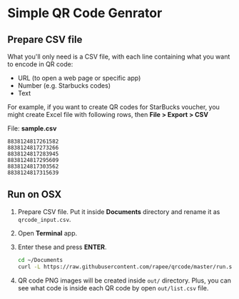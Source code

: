 # Simple QR Code Genrator

## Prepare CSV file

What you'll only need is a CSV file, with each line containing what you want to encode in QR code:

- URL (to open a web page or specific app)
- Number (e.g. Starbucks codes)
- Text

For example, if you want to create QR codes for StarBucks voucher,
you might create Excel file with following rows, then **File > Export > CSV**

File: **sample.csv**

```csv
8838124817261582
8838124817273266
8838124817283945
8838124817295609
8838124817303562
8838124817315639
```

## Run on OSX

1. Prepare CSV file. Put it inside **Documents** directory and rename it as `qrcode_input.csv`.
2. Open **Terminal** app.
3. Enter these and press **ENTER**.

   ```bash
   cd ~/Documents
   curl -L https://raw.githubusercontent.com/rapee/qrcode/master/run.sh | bash -s qrcode_input.csv
   ```

4. QR code PNG images will be created inside `out/` directory. Plus, you can see what code is inside each QR code by open `out/list.csv` file.
